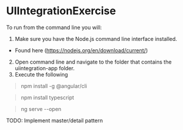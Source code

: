 # UIIntegrationExercise


To run from the command line you will:  
 1. Make sure you have the Node.js command line interface installed.
  - Found here (https://nodejs.org/en/download/current/)
 2. Open command line and navigate to the folder that contains the uiintegration-app folder.
 3. Execute the following 
  
> npm install -g @angular/cli

> npm install typescript

> ng serve --open

TODO: Implement master/detail pattern

